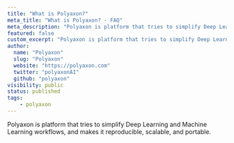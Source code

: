 ```yaml
---
title: "What is Polyaxon?"
meta_title: "What is Polyaxon? - FAQ"
meta_description: "Polyaxon is platform that tries to simplify Deep Learning and Machine Learning workflows, and makes it reproducible, scalable, and portable."
featured: false
custom_excerpt: "Polyaxon is platform that tries to simplify Deep Learning and Machine Learning workflows, and makes it reproducible, scalable, and portable."
author:
  name: "Polyaxon"
  slug: "Polyaxon"
  website: "https://polyaxon.com"
  twitter: "polyaxonAI"
  github: "polyaxon"
visibility: public
status: published
tags:
    - polyaxon
---
```


Polyaxon is platform that tries to simplify Deep Learning and Machine Learning workflows, and makes it reproducible, scalable, and portable.
